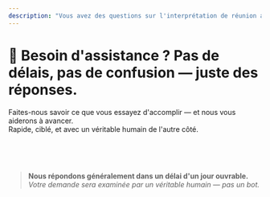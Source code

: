 ```yaml
---
description: "Vous avez des questions sur l'interprétation de réunion alimentée par l'IA, la communication multilingue ou l'intégration d'entreprise ? Nous sommes là pour vous aider — rapidement, humainement, et sans confusion."
---
```


# 💬 Besoin d'assistance ? Pas de délais, pas de confusion — juste des réponses.

Faites-nous savoir ce que vous essayez d'accomplir — et nous vous aiderons à avancer.  
Rapide, ciblé, et avec un véritable humain de l'autre côté.

<br>

<ContactForm   
  formStyle="margin: 1rem auto;"  
  categoryLabel="Qu'est-ce qui vous amène à InterMind aujourd'hui ? *"  
  categoryPlaceholderText="Choisissez votre raison principale…"  
  messageLabel="Dites-nous en plus *"  
  messagePlaceholderText="Tout ce que vous souhaitez partager — objectifs, contexte ou détails techniques."  
  buttonText="Obtenez de l'aide d'expert maintenant"  
  :services="[
    'J'ai besoin d'aide pour commencer',
    'Je veux planifier une démo',
    'J'ai un problème technique ou un bug',
    'J'ai besoin d'aide pour l'intégration de réunion',
    'J'ai des questions sur la qualité de la traduction',
    'J'ai besoin d'assistance pour l'intégration de l'équipe',
    'J'ai des questions de facturation ou d'abonnement',
    'Je veux explorer les fonctionnalités d'entreprise',
    'Je veux obtenir l'ID d'application et le token de l'API Mind sans restrictions',
    'Question générale ou retour d'expérience'
  ]" />

<br>

> **Nous répondons généralement dans un délai d'un jour ouvrable.**
> _Votre demande sera examinée par un véritable humain — pas un bot._